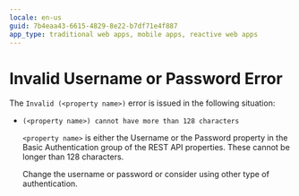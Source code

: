 ```yaml
---
locale: en-us
guid: 7b4eaa43-6615-4829-8e22-b7df71e4f887
app_type: traditional web apps, mobile apps, reactive web apps
---
```


# Invalid Username or Password Error

The `Invalid (<property name>)` error is issued in the following situation:

* `(<property name>) cannot have more than 128 characters`

    `<property name>` is either the Username or the Password property in the Basic Authentication group of the REST API properties. These cannot be longer than 128 characters.

    Change the username or password or consider using other type of authentication.
